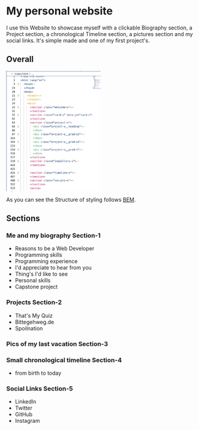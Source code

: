 # My personal website

I use this Website to showcase myself with a clickable Biography section, a Project section, a chronological Timeline section, a pictures section and my social links. It's simple made and one of my first project's.

## Overall

<div><img src="./assets/readmeFile/readmeBEM1.png" width=50% align="middle"></div>

As you can see the Structure of styling follows
<a href="http://getbem.com/introduction">BEM</a>.

<!-- this is why the CSS files are organized according to their corresponding component. -->

## Sections

### Me and my biography Section-1

- Reasons to be a Web Developer
- Programming skills
- Programming experience
- I'd appreciate to hear from you
- Thing's I'd like to see
- Personal skills
- Capstone project

### Projects Section-2

- That's My Quiz
- Bittegehweg.de
- Spoilnation

### Pics of my last vacation Section-3

### Small chronological timeline Section-4

- from birth to today

### Social Links Section-5

- LinkedIn
- Twitter
- GitHub
- Instagram
